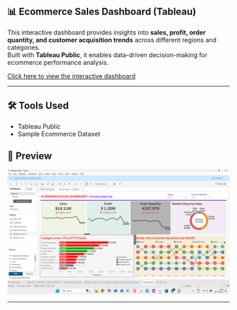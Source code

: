 ## 📊 Ecommerce Sales Dashboard (Tableau)

This interactive dashboard provides insights into **sales, profit, order quantity, and customer acquisition trends** across different regions and categories.  
Built with **Tableau Public**, it enables data-driven decision-making for ecommerce performance analysis.

[Click here to view the interactive dashboard](https://public.tableau.com/app/profile/sai.reddy2674/viz/Book1_17592085401410/Dashboard1?publish=yes)

---
## 🛠 Tools Used
- Tableau Public  
- Sample Ecommerce Dataset  


## 📸 Preview
![Dashboard Preview](dashboard.png)

---



